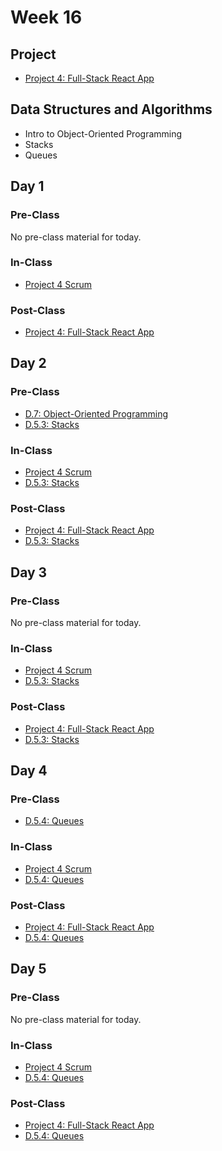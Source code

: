 # Week 16

## Project

* [Project 4: Full-Stack React App](../../projects/project-4-full-stack-react-app.md)

## Data Structures and Algorithms

* Intro to Object-Oriented Programming
* Stacks
* Queues

## Day 1

### Pre-Class

No pre-class material for today.

### In-Class

* [Project 4 Scrum](../../course-logistics/course-methodology.md#project-scrums)

### Post-Class

* [Project 4: Full-Stack React App](../../projects/project-4-full-stack-react-app.md)

## Day 2

### Pre-Class

* [D.7: Object-Oriented Programming](../../data-structures-and-algorithms/d.7-intro-to-object-oriented-programming.md)
* [D.5.3: Stacks](../../data-structures-and-algorithms/d.5-data-structures/d.5.3-stacks.md)

### In-Class

* [Project 4 Scrum](../../course-logistics/course-methodology.md#project-scrums)
* [D.5.3: Stacks](../../data-structures-and-algorithms/d.5-data-structures/d.5.3-stacks.md)

### Post-Class

* [Project 4: Full-Stack React App](../../projects/project-4-full-stack-react-app.md)
* [D.5.3: Stacks](../../data-structures-and-algorithms/d.5-data-structures/d.5.3-stacks.md)

## Day 3

### Pre-Class

No pre-class material for today.

### In-Class

* [Project 4 Scrum](../../course-logistics/course-methodology.md#project-scrums)
* [D.5.3: Stacks](../../data-structures-and-algorithms/d.5-data-structures/d.5.3-stacks.md)

### Post-Class

* [Project 4: Full-Stack React App](../../projects/project-4-full-stack-react-app.md)
* [D.5.3: Stacks](../../data-structures-and-algorithms/d.5-data-structures/d.5.3-stacks.md)

## Day 4

### Pre-Class

* [D.5.4: Queues](../../data-structures-and-algorithms/d.5-data-structures/d.5.4-queues.md)

### In-Class

* [Project 4 Scrum](../../course-logistics/course-methodology.md#project-scrums)
* [D.5.4: Queues](../../data-structures-and-algorithms/d.5-data-structures/d.5.4-queues.md)

### Post-Class

* [Project 4: Full-Stack React App](../../projects/project-4-full-stack-react-app.md)
* [D.5.4: Queues](../../data-structures-and-algorithms/d.5-data-structures/d.5.4-queues.md)

## Day 5

### Pre-Class

No pre-class material for today.

### In-Class

* [Project 4 Scrum](../../course-logistics/course-methodology.md#project-scrums)
* [D.5.4: Queues](../../data-structures-and-algorithms/d.5-data-structures/d.5.4-queues.md)

### Post-Class

* [Project 4: Full-Stack React App](../../projects/project-4-full-stack-react-app.md)
* [D.5.4: Queues](../../data-structures-and-algorithms/d.5-data-structures/d.5.4-queues.md)

